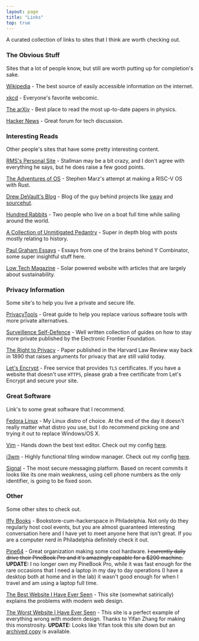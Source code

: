 ```yaml
---
layout: page 
title: "Links"
top: true
---
```


A curated collection of links to sites that I think are worth checking out.

### The Obvious Stuff

Sites that a lot of people know, but still are worth putting up for completion's sake.

[Wikipedia](https://www.wikipedia.org/) - The best source of easily accessible information on the internet.

[xkcd](https://xkcd.com/) - Everyone's favorite webcomic.

[The arXiv](https://arxiv.org/) - Best place to read the most up-to-date papers in physics.

[Hacker News](https://news.ycombinator.com/) - Great forum for tech discussion.

### Interesting Reads

Other people's sites that have some pretty interesting content.

[RMS's Personal Site](https://stallman.org/) - Stallman may be a bit crazy, and I don't agree with everything he says, but he does raise a few good points.

[The Adventures of OS](https://osblog.stephenmarz.com/) - Stephen Marz's attempt at making a RISC-V OS with Rust.

[Drew DeVault's Blog](https://drewdevault.com/) - Blog of the guy behind projects like [sway](https://swaywm.org/) and [sourcehut](https://sr.ht/).

[Hundred Rabbits](https://100r.co) - Two people who live on a boat full time while sailing around the world.

[A Collection of Unmitigated Pedantry](acoup.blog) - Super in depth blog with posts mostly relating to history.

[Paul Graham Essays](http://paulgraham.com/articles.html) - Essays from one of the brains behind Y Combinator, some super insightful stuff here.

[Low Tech Magazine](https://solar.lowtechmagazine.com/) - Solar powered website with articles that are largely about sustainability.

### Privacy Information

Some site's to help you live a private and secure life.

[PrivacyTools](https://www.privacytools.io/) - Great guide to help you replace various software tools with more private alternatives.

[Surveillence Self-Defence](https://ssd.eff.org/) - Well written collection of guides on how to stay more private published by the Electronic Frontier Foundation.

[The Right to Privacy](/assets/privacy.pdf) - Paper published in the Harvard Law Review way back in 1890 that raises arguments for privacy that are still valid today.

[Let's Encrypt](https://letsencrypt.org/) - Free service that provides `TLS` certificates. If you have a website that doesn't use `HTTPS`, please grab a free certificate from Let's Encrypt and secure your site.

### Great Software

Link's to some great software that I recommend.

[Fedora Linux](https://getfedora.org/) - My Linux distro of choice. At the end of the day it doesn't really matter what distro you use, but I do recommend picking one and trying it out to replace Windows/OS X.

[Vim](https://www.vim.org/) - Hands down the best text editor. Check out my config [here](https://github.com/lordskh/dotfiles).

[i3wm](https://i3wm.org/) - Highly functional tiling window manager. Check out my config [here](https://github.com/lordskh/dotfiles).

[Signal](https://signal.org/) - The most secure messaging platform. Based on recent commits it looks like its one main weakness, using cell phone numbers as the only identifier, is going to be fixed soon.

### Other

Some other sites to check out.

[Iffy Books](https://iffybooks.net/) - Bookstore-cum-hackerspace in Philadelphia.
Not only do they regularly host cool events, but you are almost guaranteed interesting conversation here and I have yet to meet anyone here that isn't great.
If you are a computer nerd in Philadelphia definitely check it out.

[Pine64](https://www.pine64.org/) - Great organization making some cool hardware.
~~I currently daily drive their PineBook Pro and it's amazingly capable for a $200 machine.~~
**UPDATE:** I no longer own my PineBook Pro, while it was fast enough for the rare occasions that I need a laptop in my day to day operations (I have a desktop both at home and in the lab) it wasn't good enough for when I travel and am using a laptop full time.

[The Best Website I Have Ever Seen](https://motherfuckingwebsite.com/) - This site (somewhat satirically) explains the problems with modern web design.

[The Worst Website I Have Ever Seen](https://yzhan289.github.io/) - This site is a perfect example of everything wrong with modern design. Thanks to Yifan Zhang for making this monstrosity.
**UPDATE:** Looks like Yifan took this site down but an [archived copy](https://web.archive.org/web/20211202024746/https://andrewzhang.dev/) is available.
